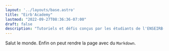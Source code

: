 ```yaml
---
layout: '../layouts/base.astro'
title: "Eirb'Academy"
lastmod: "2022-09-27T08:36:36-07:00"
draft: false
description: "Tutoriels et défis conçus par les étudiants de l'ENSEIRB-MATMECA, pour les étudiants."
---
```


Salut le monde. Enfin on peut rendre la page avec du `Markdown`.
